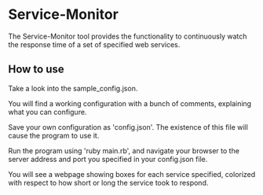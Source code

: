 Service-Monitor
=

The Service-Monitor tool provides the functionality to continuously watch the response time of a set of specified web services.

How to use
- 

Take a look into the sample_config.json. 

You will find a working configuration with a bunch of comments, explaining what you can configure. 

Save your own configuration as 'config.json'. The existence of this file will cause the program to use it. 

Run the program using 'ruby main.rb', and navigate your browser to the server address and port you specified in your config.json file. 

You will see a webpage showing boxes for each service specified, colorized with respect to how short or long the service took to respond.

